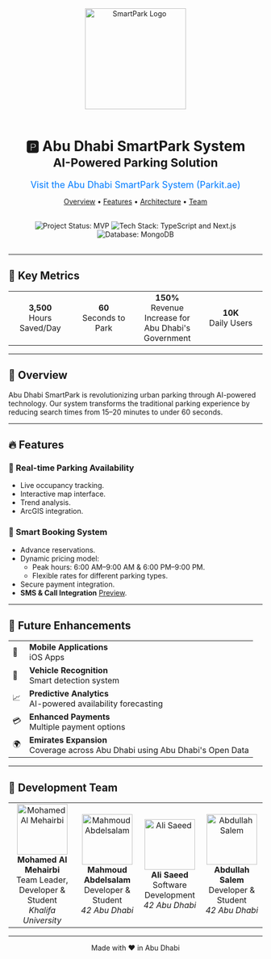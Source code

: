 <div align="center">
  <img src="https://res.cloudinary.com/dhfysudgu/image/upload/v1732924918/wn5gljfdeujo2ajyaa11.svg"
       alt="SmartPark Logo" width="200" />
  <br /><br />
  <h1>🅿️ Abu Dhabi SmartPark System<br />
    <small>AI-Powered Parking Solution</small>
  </h1>
  <!-- Added Link -->
  <p>
    <a href="https://parkit-ae.vercel.app/" target="_blank" style="text-decoration: none; font-size: 18px; color: #007bff;">
      Visit the Abu Dhabi SmartPark System (Parkit.ae)
    </a>
  </p>
  <p>
    <a href="#overview">Overview</a> •
    <a href="#features">Features</a> •
    <a href="#technical-architecture">Architecture</a> •
    <a href="#development-team">Team</a>
  </p>
  <br />
  <img src="https://img.shields.io/badge/Status-MVP-blue" alt="Project Status: MVP" />
  <img src="https://img.shields.io/badge/TypeScript-Next.js-blue" alt="Tech Stack: TypeScript and Next.js" />
  <img src="https://img.shields.io/badge/Database-MongoDB-green" alt="Database: MongoDB" />
  <br /><br />
</div>

---

## 🎯 Key Metrics

<div align="center">
  <table>
    <tr>
      <td align="center" width="25%"><strong>3,500</strong><br />Hours Saved/Day</td>
      <td align="center" width="25%"><strong>60</strong><br />Seconds to Park</td>
      <td align="center" width="25%"><strong>150%</strong><br />Revenue Increase for Abu Dhabi's Government</td>
      <td align="center" width="25%"><strong>10K</strong><br />Daily Users</td>
    </tr>
  </table>
</div>

---

## 🌟 Overview

Abu Dhabi SmartPark is revolutionizing urban parking through AI-powered technology. Our system transforms the traditional parking experience by reducing search times from 15–20 minutes to under 60 seconds.

---

## 🔥 Features

### 📍 Real-time Parking Availability

- Live occupancy tracking.
- Interactive map interface.
- Trend analysis.
- ArcGIS integration.

### 🎫 Smart Booking System

- Advance reservations.
- Dynamic pricing model:
  - Peak hours: 6:00 AM–9:00 AM & 6:00 PM–9:00 PM.
  - Flexible rates for different parking types.
- Secure payment integration.
- <strong>SMS & Call Integration</strong> [Preview](https://www.linkedin.com/feed/update/urn:li:activity:7271268784865234944/).

---

## 🚀 Future Enhancements

<div align="center">
  <table>
    <tr>
      <td>📱</td>
      <td><strong>Mobile Applications</strong><br />iOS Apps</td>
    </tr>
    <tr>
      <td>🚗</td>
      <td><strong>Vehicle Recognition</strong><br />Smart detection system</td>
    </tr>
    <tr>
      <td>📈</td>
      <td><strong>Predictive Analytics</strong><br />AI-powered availability forecasting</td>
    </tr>
    <tr>
      <td>💳</td>
      <td><strong>Enhanced Payments</strong><br />Multiple payment options</td>
    </tr>
    <tr>
      <td>🌍</td>
      <td><strong>Emirates Expansion</strong><br />Coverage across Abu Dhabi using Abu Dhabi's Open Data</td>
    </tr>
  </table>
</div>

---

## 👥 Development Team

<div align="center">
  <table>
    <tr>
      <td align="center">
        <img src="https://github.com/ItIsRain.png" width="100px" alt="Mohamed Al Mehairbi" />
        <br /><strong>Mohamed Al Mehairbi</strong><br />Team Leader, Developer & Student<br />
        <em>Khalifa University</em>
      </td>
      <td align="center">
        <img src="https://github.com/Madelsa.png" width="100px" alt="Mahmoud Abdelsalam" />
        <br /><strong>Mahmoud Abdelsalam</strong><br />Developer & Student<br />
        <em>42 Abu Dhabi</em>
      </td>
      <td align="center">
        <img src="https://github.com/alsaeed3.png" width="100px" alt="Ali Saeed" />
        <br /><strong>Ali Saeed</strong><br />Software Development<br />
        <em>42 Abu Dhabi</em>
      </td>
      <td align="center">
        <img src="https://github.com/absalem42.png" width="100px" alt="Abdullah Salem" />
        <br /><strong>Abdullah Salem</strong><br />Developer & Student<br />
        <em>42 Abu Dhabi</em>
      </td>
    </tr>
  </table>
</div>

---

<div align="center">
  Made with ❤️ in Abu Dhabi
</div>
